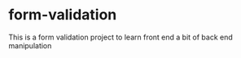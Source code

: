 # form-validation
This is a form validation project to learn front end a bit of back end manipulation
